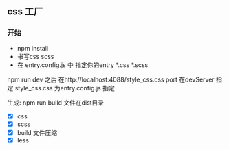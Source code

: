## css 工厂
### 开始
* npm install
* 书写css scss
* 在 entry.config.js 中 指定你的entry \*.css \*.scss

npm run dev 之后 在http://localhost:4088/style_css.css
port 在devServer 指定 
style_css.css 为entry.config.js 指定

生成: npm run build 文件在dist目录

* [x] css
* [x] scss
* [x] build 文件压缩
* [x] less